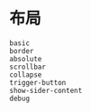 # 布局
<!--single-column-->
```demo
basic
border
absolute
scrollbar
collapse
trigger-button
show-sider-content
debug
```
